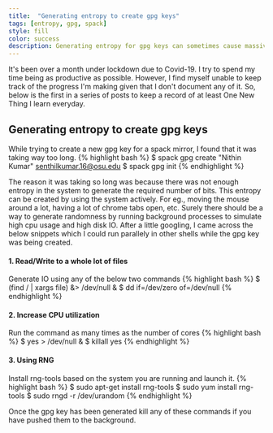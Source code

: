```yaml
---
title:  "Generating entropy to create gpg keys"
tags: [entropy, gpg, spack]
style: fill
color: success
description: Generating entropy for gpg keys can sometimes cause massive wait times if your system is idle. I faced this problem and had to figure out a way to invoke false workloads to increase system utilization. Here are my methods following a quick web search.
---
```


It's been over a month under lockdown due to Covid-19. I try to spend my time being as productive as possible. However, I find myself unable to keep track of the progress I'm making given that I don't document any of it. So, below is the first in a series of posts to keep a record of at least One New Thing I learn everyday.

## Generating entropy to create gpg keys
While trying to create a new gpg key for a spack mirror, I found that it was taking way too long.
{% highlight bash %}
$ spack gpg create "Nithin Kumar" senthilkumar.16@osu.edu
$ spack gpg init
{% endhighlight %}

The reason it was taking so long was because there was not enough entropy in the system to generate the required number of bits.
This entropy can be created by using the system actively. For eg., moving the mouse around a lot, having a lot of chrome tabs open, etc.
Surely there should be a way to generate randomness by running background processes to simulate high cpu usage and high disk IO. 
After a little googling, I came across the below snippets which I could run parallely in other shells while the gpg key was being created.

#### 1. Read/Write to a whole lot of files
Generate IO using any of the below two commands
{% highlight bash %}
$ (find / | xargs file) &> /dev/null &
$ dd if=/dev/zero of=/dev/null
{% endhighlight %}

#### 2. Increase CPU utilization
Run the command as many times as the number of cores
{% highlight bash %}
$ yes > /dev/null &
$ killall yes
{% endhighlight %}

#### 3. Using RNG
Install rng-tools based on the system you are running and launch it.
{% highlight bash %}
$ sudo apt-get install rng-tools
$ sudo yum install rng-tools
$ sudo rngd -r /dev/urandom
{% endhighlight %}

Once the gpg key has been generated kill any of these commands if you have pushed them to the background.

